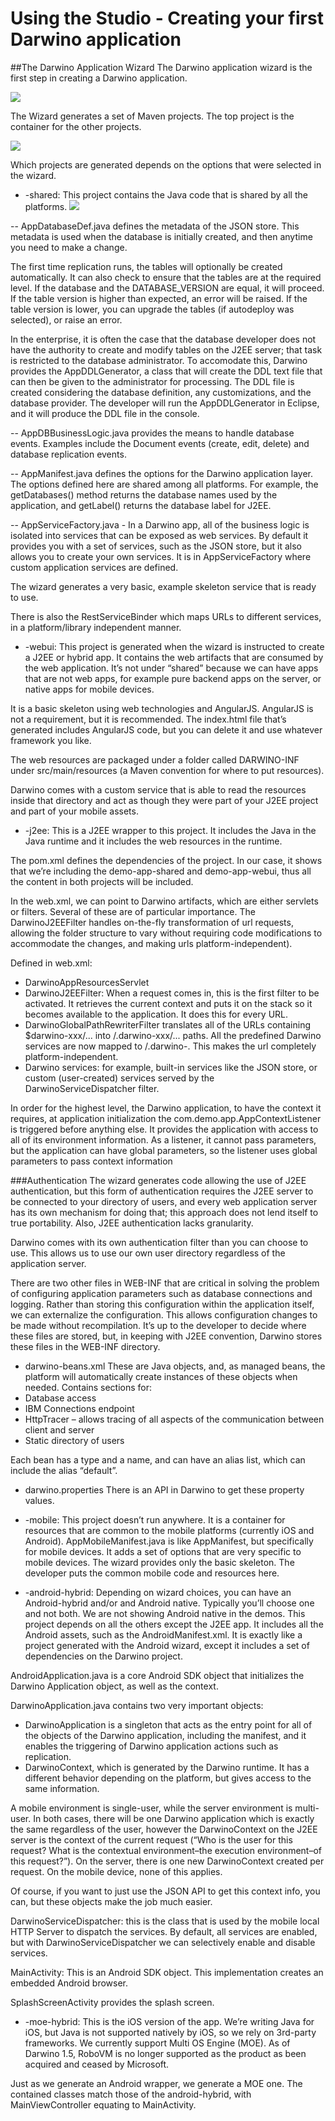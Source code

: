 Using the Studio - Creating your first Darwino application
==========================================================

##The Darwino Application Wizard
The Darwino application wizard is the first step in creating a Darwino application.

![](<select-wizard.png>)

The Wizard generates a set of Maven projects. The top project is the container for the other projects.

![](<demo-app.png>)

Which projects are generated depends on the options that were selected in the wizard.

- -shared: This project contains the Java code that is shared by all the platforms. 
![](<shared-contents.png>)

 -- AppDatabaseDef.java defines the metadata of the JSON store. This metadata is used when the database is initially created, and then anytime you need to make a change. 
 
 The first time replication runs, the tables will optionally be created automatically. It can also check to ensure that the tables are at the required level. If the database and the DATABASE_VERSION are equal, it will proceed. If the table version is higher than expected, an error will be raised. If the table version is lower, you can upgrade the tables (if autodeploy was selected), or raise an error. 
 
  In the enterprise, it is often the case that the database developer does not have the authority to create and modify tables on the J2EE server; that task is restricted to the database administrator. To accomodate this, Darwino provides the AppDDLGenerator, a class that will create the DDL text file that can then be given to the administrator for processing. The DDL file is created considering the database definition, any customizations, and the database provider. The developer will run the AppDDLGenerator in Eclipse, and it will produce the DDL file in the console.

 -- AppDBBusinessLogic.java provides the means to handle database events. Examples include the Document events (create, edit, delete) and database replication events.

 -- AppManifest.java defines the options for the Darwino application layer. The options defined here are shared among all platforms. For example, the getDatabases() method returns the database names used by the application, and getLabel() returns the database label for J2EE.

 -- AppServiceFactory.java - In a Darwino app, all of the business logic is isolated into services that can be exposed as web services. By default it provides you with a set of services, such as the JSON store, but it also allows you to create your own services. It is in AppServiceFactory where custom application services are defined.
 
 The wizard generates a very basic, example skeleton service that is ready to use.
 
 There is also the RestServiceBinder which maps URLs to different services, in a platform/library independent manner.

- -webui: This project is generated when the wizard is instructed to create a J2EE or hybrid app. It contains the web artifacts that are consumed by the web application. It’s not under “shared” because we can have apps that are not web apps, for example pure backend apps on the server, or native apps for mobile devices.
 
 It is a basic skeleton using web technologies and AngularJS. AngularJS is not a requirement, but it is recommended. The index.html file that’s generated includes AngularJS code, but you can delete it and use whatever framework you like.
 
 The web resources are packaged under a folder called DARWINO-INF under src/main/resources (a Maven convention for where to put resources). 
 
 Darwino comes with a custom service that is able to read the resources inside that directory and act as though they were part of your J2EE project and part of your mobile assets.

- -j2ee: This is a J2EE wrapper to this project. It includes the Java in the Java runtime and it includes the web resources in the runtime.
 
 The pom.xml defines the dependencies of the project. In our case, it shows that we’re including the demo-app-shared and demo-app-webui, thus all the content in both projects will be included.
 
 In the web.xml, we can point to Darwino artifacts, which are either servlets or filters. Several of these are of particular importance. The DarwinoJ2EEFilter handles on-the-fly transformation of url requests, allowing the folder structure to vary without requiring code modifications to accommodate the changes, and making urls platform-independent).
 
 Defined in web.xml:
 - DarwinoAppResourcesServlet
 - DarwinoJ2EEFilter: When a request comes in, this is the first filter to be activated. It retrieves the current context and puts it on the stack so it becomes available to the application. It does this for every URL.
 - DarwinoGlobalPathRewriterFilter translates all of the URLs containing $darwino-xxx/... into /.darwino-xxx/... paths. All the predefined Darwino services are now mapped to /.darwino-<service name>. This makes the url completely platform-independent.
 - Darwino services: for example, built-in services like the JSON store, or custom (user-created) services served by the DarwinoServiceDispatcher filter.
 
 In order for the highest level, the Darwino application, to have the context it requires, at application initialization the com.demo.app.AppContextListener is triggered before anything else. It provides the application with access to all of its environment information. As a listener, it cannot pass parameters, but the application can have global parameters, so the listener uses global parameters to pass context information
 
###Authentication
The wizard generates code allowing the use of J2EE authentication, but this form of authentication requires the J2EE server to be connected to your directory of users, and every web application server has its own mechanism for doing that; this approach does not lend itself to true portability. Also, J2EE authentication lacks granularity.

 Darwino comes with its own authentication filter than you can choose to use. This allows us to use our own user directory regardless of the application server.
 
 There are two other files in WEB-INF that are critical in solving the problem of configuring application parameters such as database connections and logging. Rather than storing this configuration within the application itself, we can externalize the configuration. This allows configuration changes to be made without recompilation. It’s up to the developer to decide where these files are stored, but, in keeping with J2EE convention, Darwino stores these files in the WEB-INF directory.
 
 - darwino-beans.xml
  These are Java objects, and, as managed beans, the platform will automatically create instances of these objects when needed.
  Contains sections for:
  - Database access
  - IBM Connections endpoint
  - HttpTracer – allows tracing of all aspects of the communication between client and server
  - Static directory of users
   
   Each bean has a type and a name, and can have an alias list, which can include the alias “default”. 
 
 - darwino.properties
 There is an API in Darwino to get these property values.

- -mobile: This project doesn’t run anywhere. It is a container for resources that are common to the mobile platforms (currently iOS and Android).
AppMobileManifest.java is like AppManifest, but specifically for mobile devices. It adds a set of options that are very specific to mobile devices. The wizard provides only the basic skeleton. The developer puts the common mobile code and resources here.

- -android-hybrid: Depending on wizard choices, you can have an Android-hybrid and/or and Android native. Typically you’ll choose one and not both. We are not showing Android native in the demos.
This project depends on all the others except the J2EE app. It includes all the Android assets, such as the AndroidManifest.xml. It is exactly like a project generated with the Android wizard, except it includes a set of dependencies on the Darwino project.

 AndroidApplication.java is a core Android SDK object that initializes the Darwino Application object, as well as the context.

 DarwinoApplication.java contains two very important objects:
 -  DarwinoApplication is a singleton that acts as the entry point for all of the objects of the Darwino application, including the manifest, and it enables the triggering of Darwino application actions such as replication.
 - DarwinoContext, which is generated by the Darwino runtime. It has a different behavior depending on the platform, but gives access to the same information.
 
 A mobile environment is single-user, while the server environment is multi-user. In both cases, there will be one Darwino application which is exactly the same regardless of the user, however the DarwinoContext on the J2EE server is the context of the current request (“Who is the user for this request? What is the contextual environment–the execution environment–of this request?”). On the server, there is one new DarwinoContext created per request. On the mobile device, none of this applies.
 
 Of course, if you want to just use the JSON API to get this context info, you can, but these objects make the job much easier.
 
 DarwinoServiceDispatcher: this is the class that is used by the mobile local HTTP Server to dispatch the services. By default, all services are enabled, but with DarwinoServiceDispatcher we can selectively enable and disable services.
 
 MainActivity: This is an Android SDK object. This implementation creates an embedded Android browser.
 
 SplashScreenActivity provides the splash screen.

- -moe-hybrid: This is the iOS version of the app.
We’re writing Java for iOS, but Java is not supported natively by iOS, so we rely on 3rd-party frameworks. We currently support Multi OS Engine (MOE). As of Darwino 1.5, RoboVM is no longer supported as the product as been acquired and ceased by Microsoft.
 
 Just as we generate an Android wrapper, we generate a MOE one. The contained classes match those of the android-hybrid, with MainViewController equating to MainActivity.
